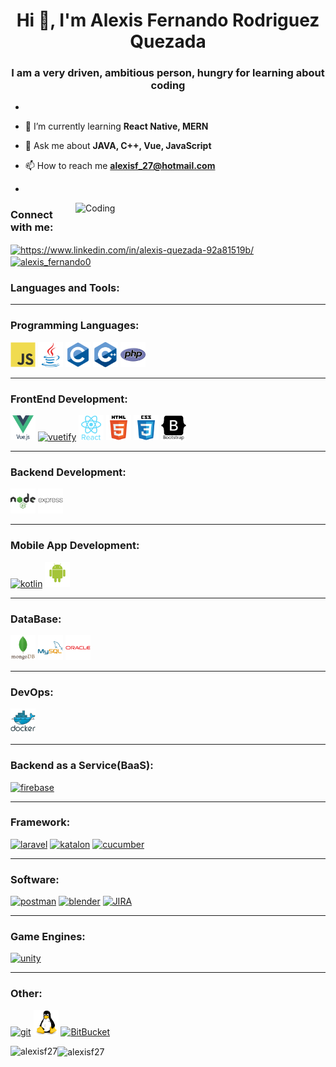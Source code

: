 <h1 align="center">Hi 👋, I'm Alexis Fernando Rodriguez Quezada</h1>
<h3 align="center">
  I am a very driven, ambitious person, hungry for learning about coding</h3>


-

- 🌱 I’m currently learning **React Native, MERN**

- 💬 Ask me about **JAVA, C++, Vue, JavaScript**


- 📫 How to reach me **alexisf_27@hotmail.com**
- 

<img align="right" alt="Coding" width="400" src="https://i.pinimg.com/originals/e4/26/70/e426702edf874b181aced1e2fa5c6cde.gif">
<h3 align="left">Connect with me:</h3>
<p align="left">
  <a
    href="https://linkedin.com/in/https://www.linkedin.com/in/alexis-quezada-92a81519b/"
    target="blank"
  ><img
      align="center"
      src="https://raw.githubusercontent.com/rahuldkjain/github-profile-readme-generator/master/src/images/icons/Social/linked-in-alt.svg"
      alt="https://www.linkedin.com/in/alexis-quezada-92a81519b/"
      height="30"
      width="40"
    /></a>
  <a
    href="https://instagram.com/alexis_fernando0"
    target="blank"
  ><img
      align="center"
      src="https://raw.githubusercontent.com/rahuldkjain/github-profile-readme-generator/master/src/images/icons/Social/instagram.svg"
      alt="alexis_fernando0"
      height="30"
      width="40"
    /></a>
</p>



<h3 align="left">Languages and Tools:</h3>
<hr>
<h3 align="left">Programming Languages:</h3>

<p align="left">
  <a
    href="https://developer.mozilla.org/en-US/docs/Web/JavaScript"
    target="_blank"
    rel="noreferrer"><img
      src="https://raw.githubusercontent.com/devicons/devicon/master/icons/javascript/javascript-original.svg"
      alt="javascript"
      width="40"
      height="40"/></a>
  <a
    href="https://www.java.com"
    target="_blank"
    rel="noreferrer">
    <img
      src="https://raw.githubusercontent.com/devicons/devicon/master/icons/java/java-original.svg"
      alt="java"
      width="40"
      height="40"/></a>
  <a
    href="https://www.cprogramming.com/"
    target="_blank"
    rel="noreferrer"
  >
    <img
      src="https://raw.githubusercontent.com/devicons/devicon/master/icons/c/c-original.svg"
      alt="c"
      width="40"
      height="40"/></a>
  <a
    href="https://www.w3schools.com/cpp/"
    target="_blank"
    rel="noreferrer"><img
      src="https://raw.githubusercontent.com/devicons/devicon/master/icons/cplusplus/cplusplus-original.svg"
      alt="cplusplus"
      width="40"
      height="40"/></a>
           <a
    href="https://www.php.net"
    target="_blank"
    rel="noreferrer"
  > <img
      src="https://raw.githubusercontent.com/devicons/devicon/master/icons/php/php-original.svg"
      alt="php"
      width="40"
      height="40"
    /> </a>

  <hr>
<h3 align="left">FrontEnd Development:</h3>

<a
  href="https://vuejs.org/"
  target="_blank"
  rel="noreferrer">
  <img
    src="https://raw.githubusercontent.com/devicons/devicon/master/icons/vuejs/vuejs-original-wordmark.svg"
    alt="vuejs"
    width="40"
    height="40"/></a>
<a
  href="https://vuetifyjs.com/en/"
  target="_blank"
  rel="noreferrer"> <img
    src="https://bestofjs.org/logos/vuetify.svg"
    alt="vuetify"
    width="40"
    height="40"/></a>
<a
  href="https://reactjs.org/"
  target="_blank"
  rel="noreferrer"> <img
    src="https://raw.githubusercontent.com/devicons/devicon/master/icons/react/react-original-wordmark.svg"
    alt="react"
    width="40"
    height="40"/></a>
<a
  href="https://www.w3.org/html/"
  target="_blank"
  rel="noreferrer"> <img
    src="https://raw.githubusercontent.com/devicons/devicon/master/icons/html5/html5-original-wordmark.svg"
    alt="html5"
    width="40"
    height="40"/></a>
<a
  href="https://www.w3schools.com/css/"
  target="_blank"
  rel="noreferrer"> <img
    src="https://raw.githubusercontent.com/devicons/devicon/master/icons/css3/css3-original-wordmark.svg"
    alt="css3"
    width="40"
    height="40"/></a>
  <a
    href="https://getbootstrap.com"
    target="_blank"
    rel="noreferrer">
    <img
      src="https://raw.githubusercontent.com/devicons/devicon/master/icons/bootstrap/bootstrap-plain-wordmark.svg"
      alt="bootstrap"
      width="40"
      height="40"/></a>

<hr>
<h3 align="left">Backend Development:</h3>
<a
    href="https://nodejs.org"
    target="_blank"
    rel="noreferrer"
  > <img
      src="https://raw.githubusercontent.com/devicons/devicon/master/icons/nodejs/nodejs-original-wordmark.svg"
      alt="nodejs"
      width="40"
      height="40"/></a>
<a
    href="https://expressjs.com"
    target="_blank"
    rel="noreferrer"
  > <img
      src="https://raw.githubusercontent.com/devicons/devicon/master/icons/express/express-original-wordmark.svg"
      alt="express"
      width="40"
      height="40"/></a>
<hr>
<h3 align="left">Mobile App Development:</h3>
<a
    href="https://kotlinlang.org"
    target="_blank"
    rel="noreferrer"
  > <img
      src="https://www.vectorlogo.zone/logos/kotlinlang/kotlinlang-icon.svg"
      alt="kotlin"
      width="40"
      height="40"/></a>
<a
    href="https://developer.android.com"
    target="_blank"
    rel="noreferrer"
  >
    <img
      src="https://raw.githubusercontent.com/devicons/devicon/master/icons/android/android-original-wordmark.svg"
      alt="android"
      width="40"
      height="40"/></a>

<hr>
<h3 align="left">DataBase:</h3>
<a
    href="https://www.mongodb.com/"
    target="_blank"
    rel="noreferrer"
  > <img
      src="https://raw.githubusercontent.com/devicons/devicon/master/icons/mongodb/mongodb-original-wordmark.svg"
      alt="mongodb"
      width="40"
      height="40"/></a>
<a
    href="https://www.mysql.com/"
    target="_blank"
    rel="noreferrer"
  > <img
      src="https://raw.githubusercontent.com/devicons/devicon/master/icons/mysql/mysql-original-wordmark.svg"
      alt="mysql"
      width="40"
      height="40"/></a>  
      <a
    href="https://www.oracle.com/"
    target="_blank"
    rel="noreferrer"> <img
      src="https://raw.githubusercontent.com/devicons/devicon/master/icons/oracle/oracle-original.svg"
      alt="oracle"
      width="40"
      height="40"/></a>
<hr>
<h3 align="left">DevOps:</h3>
<a
    href="https://www.docker.com/"
    target="_blank"
    rel="noreferrer"
  > <img
      src="https://raw.githubusercontent.com/devicons/devicon/master/icons/docker/docker-original-wordmark.svg"
      alt="docker"
      width="40"
      height="40"/></a>
<hr>
<h3 align="left">Backend as a Service(BaaS):</h3>
<a
    href="https://firebase.google.com/"
    target="_blank"
    rel="noreferrer"
  > <img
      src="https://www.vectorlogo.zone/logos/firebase/firebase-icon.svg"
      alt="firebase"
      width="40"
      height="40"/></a>
<hr>
<h3 align="left">Framework:</h3>
<a
    href="https://laravel.com/"
    target="_blank"
    rel="noreferrer"
  > <img src="https://picperf.io/https://laravelnews.s3.amazonaws.com/images/laravel-featured.png"
      alt="laravel"
       width="90" height="40"/></a>
    <a href="https://katalon.com/" target="_blank" rel="noreferrer"> 
    <img src="https://blogs.perficient.com/files/Katalon-logo-vector.svg-1-600x400.png" alt="katalon" width="50" height="40"/></a>
 <a href="https://cucumber.io/" target="_blank" rel="noreferrer"><img src="https://static.javatpoint.com/tutorial/cucumber/images/cucumber-testing-tutorial.png" alt="cucumber" width="40" height="40"/></a>
<hr>
<h3 align="left">Software:</h3>
 <a
    href="https://postman.com"
    target="_blank"
    rel="noreferrer"
  > <img
      src="https://www.vectorlogo.zone/logos/getpostman/getpostman-icon.svg"
      alt="postman"
      width="40"
      height="40"/></a> 
<a href="https://www.blender.org/" target="_blank" rel="noreferrer"> 
    <img src="https://download.blender.org/branding/community/blender_community_badge_white.svg" alt="blender" width="40" height="40"/></a>
<a href="https://www.atlassian.com/es/software/jira" target="_blank" rel="noreferrer"> 
    <img src="https://velog.velcdn.com/images/chickenrun/post/01adfc12-38df-43d3-af17-5481f9cece33/image.png" alt="JIRA" width="90" height="40"/>
</a>



<hr>
<h3 align="left">Game Engines:</h3>
<a
    href="https://unity.com/"
    target="_blank"
    rel="noreferrer"
  > <img
      src="https://www.vectorlogo.zone/logos/unity3d/unity3d-icon.svg"
      alt="unity"
      width="40"
      height="40"
    /> </a>
<hr>
<h3 align="left">Other:</h3>
<a
    href="https://git-scm.com/"
    target="_blank"
    rel="noreferrer"
  > <img
      src="https://www.vectorlogo.zone/logos/git-scm/git-scm-icon.svg"
      alt="git"
      width="40"
      height="40"/></a> 
<a href="https://www.linux.org/"
    target="_blank"
    rel="noreferrer"> 
    <img
      src="https://raw.githubusercontent.com/devicons/devicon/master/icons/linux/linux-original.svg"
      alt="linux"
      width="40"
      height="40"/></a> 
<a href="https://bitbucket.org/" target="_blank" rel="noreferrer"> 
    <img src="https://s3.amazonaws.com//beta-img.b2bstack.net/uploads/production/product/product_image/4169/thumb_Bitbucket.jpg" alt="BitBucket" width="70" height="60"/>
</a>

</p>

<p><img
    align="left"
    src="https://github-readme-stats.vercel.app/api/top-langs?username=alexisf27&theme=dracula&show_icons=true&locale=en&layout=compact"
    alt="alexisf27"
  /></p>
<p>
    <img
    align="center"
    src="https://github-readme-streak-stats.herokuapp.com/?user=alexisf27&theme=dracula&exclude_days=Sat,Sun"
    alt="alexisf27"
  /></p>
